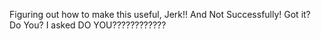 Figuring out how to make this useful, Jerk!! And Not Successfully! Got it? Do You? I asked DO YOU????????????

